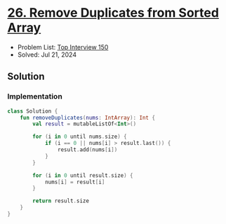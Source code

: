 # [26. Remove Duplicates from Sorted Array](https://leetcode.com/problems/remove-duplicates-from-sorted-array/)

- Problem List: [Top Interview 150](https://leetcode.com/studyplan/top-interview-150/)
- Solved: Jul 21, 2024

## Solution

### Implementation

```kotlin
class Solution {
    fun removeDuplicates(nums: IntArray): Int {
        val result = mutableListOf<Int>()

        for (i in 0 until nums.size) {
            if (i == 0 || nums[i] > result.last()) {
                result.add(nums[i])
            }
        }

        for (i in 0 until result.size) {
            nums[i] = result[i]
        }

        return result.size
    }
}
```
